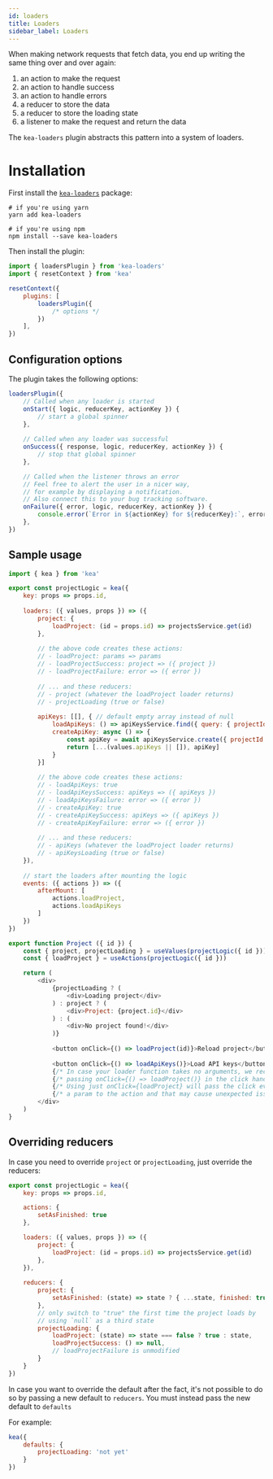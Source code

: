 ```yaml
---
id: loaders
title: Loaders
sidebar_label: Loaders
---
```


When making network requests that fetch data, you end up writing the same thing over and over again:

1. an action to make the request
2. an action to handle success
3. an action to handle errors
4. a reducer to store the data
5. a reducer to store the loading state
6. a listener to make the request and return the data

The `kea-loaders` plugin abstracts this pattern into a system of loaders.

# Installation

First install the [`kea-loaders`](https://github.com/keajs/kea-loaders) package:

```shell
# if you're using yarn
yarn add kea-loaders

# if you're using npm
npm install --save kea-loaders
```

Then install the plugin:

```javascript
import { loadersPlugin } from 'kea-loaders'
import { resetContext } from 'kea'

resetContext({
    plugins: [
        loadersPlugin({
            /* options */
        })
    ],
})
```

## Configuration options

The plugin takes the following options:

```javascript
loadersPlugin({
    // Called when any loader is started
    onStart({ logic, reducerKey, actionKey }) {
        // start a global spinner
    },  
  
    // Called when any loader was successful
    onSuccess({ response, logic, reducerKey, actionKey }) {
        // stop that global spinner
    },  

    // Called when the listener throws an error
    // Feel free to alert the user in a nicer way,
    // for example by displaying a notification.
    // Also connect this to your bug tracking software.
    onFailure({ error, logic, reducerKey, actionKey }) {
        console.error(`Error in ${actionKey} for ${reducerKey}:`, error)
    },
})
```

## Sample usage

```javascript
import { kea } from 'kea'

export const projectLogic = kea({
    key: props => props.id,
    
    loaders: ({ values, props }) => ({
        project: {
            loadProject: (id = props.id) => projectsService.get(id)
        },
        
        // the above code creates these actions:
        // - loadProject: params => params
        // - loadProjectSuccess: project => ({ project })
        // - loadProjectFailure: error => ({ error })
        
        // ... and these reducers:
        // - project (whatever the loadProject loader returns)
        // - projectLoading (true or false)
        
        apiKeys: [[], { // default empty array instead of null
            loadApiKeys: () => apiKeysService.find({ query: { projectId: props.id } }),
            createApiKey: async () => {
                const apiKey = await apiKeysService.create({ projectId: props.id })
                return [...(values.apiKeys || []), apiKey]
            }
        }]
        
        // the above code creates these actions:
        // - loadApiKeys: true
        // - loadApiKeysSuccess: apiKeys => ({ apiKeys })
        // - loadApiKeysFailure: error => ({ error })
        // - createApiKey: true
        // - createApiKeySuccess: apiKeys => ({ apiKeys })
        // - createApiKeyFailure: error => ({ error })
        
        // ... and these reducers:
        // - apiKeys (whatever the loadProject loader returns)
        // - apiKeysLoading (true or false)
    }),
    
    // start the loaders after mounting the logic
    events: ({ actions }) => ({
        afterMount: [
            actions.loadProject,
            actions.loadApiKeys
        ]
    })
})

export function Project ({ id }) {
    const { project, projectLoading } = useValues(projectLogic({ id }))
    const { loadProject } = useActions(projectLogic({ id }))

    return (
        <div>
            {projectLoading ? (
                <div>Loading project</div>
            ) : project ? (
                <div>Project: {project.id}</div>
            ) : (
                <div>No project found!</div>
            )}
            
            <button onClick={() => loadProject(id)}>Reload project</button>
            
            <button onClick={() => loadApiKeys()}>Load API keys</button>
            {/* In case your loader function takes no arguments, we recommend */}
            {/* passing onClick={() => loadProject()} in the click handler.   */}
            {/* Using just onClick={loadProject} will pass the click event as */}
            {/* a param to the action and that may cause unexpected issues... */}
        </div>
    )
}
```

## Overriding reducers

In case you need to override `project` or `projectLoading`, just override the reducers:

```javascript
export const projectLogic = kea({
    key: props => props.id,

    actions: {
        setAsFinished: true
    },

    loaders: ({ values, props }) => ({
        project: {
            loadProject: (id = props.id) => projectsService.get(id)
        },
    }),
    
    reducers: {
        project: {
            setAsFinished: (state) => state ? { ...state, finished: true } : state
        },
        // only switch to "true" the first time the project loads by
        // using `null` as a third state
        projectLoading: {
            loadProject: (state) => state === false ? true : state,
            loadProjectSuccess: () => null,
            // loadProjectFailure is unmodified
        }
    }
})
```

In case you want to override the default after the fact, it's not possible to do so by passing
a new default to `reducers`. You must instead pass the new default to `defaults`

For example: 

```javascript
kea({
    defaults: { 
        projectLoading: 'not yet' 
    }
})
```